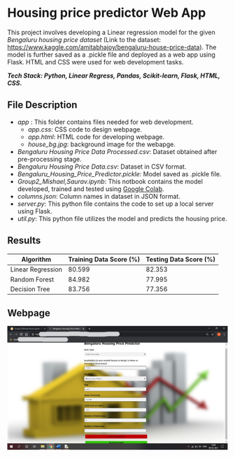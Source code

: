 # Housing price predictor Web App
This project involves developing a Linear regression model for the given *Bengaluru housing price dataset* (Link to the dataset: https://www.kaggle.com/amitabhajoy/bengaluru-house-price-data). The model is further saved as a .pickle file and deployed as a web app using Flask. HTML and CSS were used for web development tasks.

**_Tech Stack: Python, Linear Regress, Pandas, Scikit-learn, Flask, HTML, CSS._**

## File Description
* *app* : This folder contains files needed for web development.
  * *app.css*: CSS code to design webpage.
  * *app.html*: HTML code for developing webpage.
  * *house_bg.jpg*: background image for the webapge. 
* *Bengaluru Housing Price Data Processed.csv*: Dataset obtained after pre-processing stage.
* *Bengaluru Housing Price Data.csv*: Dataset in CSV format.
* *Bengaluru_Housing_Price_Predictor.pickle*: Model saved as .pickle file.
* *Group2_Mishael,Saurav.ipynb*: This notbook contains the model developed, trained and tested using [Google Colab](https://colab.research.google.com).
* *columns.json*: Column names in dataset in JSON format.
* *server.py*: This python file contains the code to set up a local server using Flask.
* *util.py*: This python file utilizes the model and predicts the housing price.

## Results

Algorithm | Training Data Score (%) | Testing Data Score (%)
---------------|-------------------------|-----------------------
Linear Regression | 80.599 | 82.353
Random Forest | 84.982 | 77.995
Decision Tree | 83.756 | 77.356

## Webpage

![Webapp](/Web_App.jpg)
